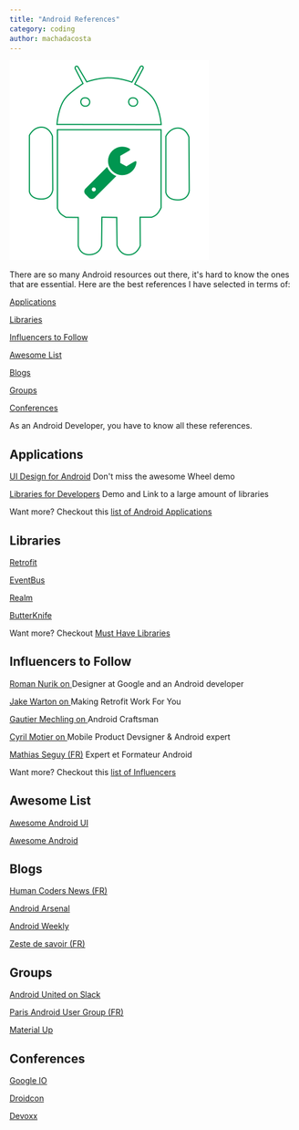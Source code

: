 ```yaml
---
title: "Android References"
category: coding
author: machadacosta
---
```


![Android Tools](/assets/img/post/android-config.png)

There are so many Android resources out there, it's hard to know the ones that are essential.
Here are the best references I have selected in terms of:

[<i class="fa fa-th" aria-hidden="true"></i> Applications](#app)

[<i class="fa fa-tags" aria-hidden="true"></i> Libraries](#lib)

[<i class="fa fa-users" aria-hidden="true"></i> Influencers to Follow](#people)

[<i class="fa fa-list" aria-hidden="true"></i> Awesome List](#list)

[<i class="fa fa-globe" aria-hidden="true"></i> Blogs](#blogs)

[<i class="fa fa-android" aria-hidden="true"></i> Groups](#groups)

[<i class="fa fa-bullhorn" aria-hidden="true"></i> Conferences](#conf)

As an Android Developer, you have to know all these references.

## <a name="app"></a><i class="fa fa-th" aria-hidden="true"></i> Applications

<i class="fa fa-th-large" aria-hiden="true"></i> [UI Design for Android](https://play.google.com/store/apps/details?id=com.boopathy.raja.tutorial) Don't miss the awesome Wheel demo

<i class="fa fa-th-large" aria-hidden="true"></i> [Libraries for Developers](https://play.google.com/store/apps/details?id=com.desarrollodroide.repos) Demo and Link to a large amount of libraries

<i class="fa fa-globe" aria-hidden="true"></i> Want more? Checkout this [list of Android Applications](http://www.techrepublic.com/pictures/gallery-10-android-apps-every-new-mobile-developer-needs-in-their-toolbox/)

## <a name="lib"></a><i class="fa fa-tags" aria-hidden="true"></i> Libraries
<i class="fa fa-tag" aria-hidden="true"></i> [Retrofit](https://github.com/codepath/android_guides/wiki/Consuming-APIs-with-Retrofit)

<i class="fa fa-tag" aria-hidden="true"></i> [EventBus](https://github.com/greenrobot/EventBus)

<i class="fa fa-tag" aria-hidden="true"></i> [Realm](https://github.com/realm/realm-java)

<i class="fa fa-tag" aria-hidden="true"></i> [ButterKnife](https://github.com/codepath/android_guides/wiki/Reducing-View-Boilerplate-with-Butterknife)

<i class="fa fa-globe" aria-hidden="true"></i> Want more? Checkout [Must Have Libraries](https://github.com/codepath/android_guides/wiki/Must-Have-Libraries)

## <a name="people"></a><i class="fa fa-users" aria-hidden="true"></i> Influencers to Follow

<i class="fa fa-user" aria-hidden="true"></i> [Roman Nurik on <i class="fa fa-twitter" aria-hidden="true"></i>](https://twitter.com/romannurik) Designer at Google and an Android developer

<i class="fa fa-user" aria-hidden="true"></i> [Jake Warton on <i class="fa fa-twitter" aria-hidden="true"></i>](https://twitter.com/JakeWharton) Making Retrofit Work For You

<i class="fa fa-user" aria-hidden="true"></i> [Gautier Mechling on <i class="fa fa-twitter" aria-hidden="true"></i>](https://twitter.com/Nilhcem) Android Craftsman

<i class="fa fa-user" aria-hidden="true"></i> [Cyril Motier on <i class="fa fa-twitter" aria-hidden="true"></i>](https://twitter.com/cyrilmottier) Mobile Product Devsigner & Android expert

<i class="fa fa-user" aria-hidden="true"></i> [Mathias Seguy (FR)](http://mathias-seguy.developpez.com/) Expert et Formateur Android

<i class="fa fa-globe" aria-hidden="true"></i> Want more? Checkout this [list of Influencers](blog.instabug.com/2015/11/37-influencers-follow-youre-android-developer/)

## <a name="list"></a><i class="fa fa-list" aria-hidden="true"></i> Awesome List

<i class="fa fa-list-ul" aria-hidden="true"></i> [Awesome Android UI](https://github.com/wasabeef/awesome-android-ui)

<i class="fa fa-list-ul" aria-hidden="true"></i> [Awesome Android](https://github.com/JStumpp/awesome-android)

## <a name="blogs"></a><i class="fa fa-globe" aria-hidden="true"></i> Blogs

<i class="fa fa-globe" aria-hidden="true"></i> [Human Coders News (FR)](http://news.humancoders.com/)

<i class="fa fa-globe" aria-hidden="true"></i> [Android Arsenal](https://android-arsenal.com/)

<i class="fa fa-globe" aria-hidden="true"></i> [Android Weekly](http://androidweekly.net/)

<i class="fa fa-globe" aria-hidden="true"></i> [Zeste de savoir (FR)](https://zestedesavoir.com/contenus/?tag=android)

## <a name="groups"></a><i class="fa fa-android" aria-hidden="true"></i> Groups

<i class="fa fa-slack" aria-hidden="true"></i> [Android United on Slack](http://android-united.community/)

<i class="fa fa-globe" aria-hidden="true"></i> [Paris Android User Group (FR)](http://www.paug.fr/)

<i class="fa fa-twitter" aria-hidden="true"></i> [Material Up](https://twitter.com/MaterialUp)

## <a name="conf"></a><i class="fa fa-bullhorn" aria-hidden="true"></i> Conferences

<i class="fa fa-bullhorn" aria-hidden="true"></i> [Google IO](https://events.google.com/io/)

<i class="fa fa-bullhorn" aria-hidden="true"></i> [Droidcon](http://droidcon.com/)

<i class="fa fa-bullhorn" aria-hidden="true"></i> [Devoxx](http://devoxx.fr/)
